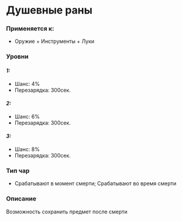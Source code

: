 # Душевные раны

### Применяется к:

* Оружие + Инструменты + Луки

### Уровни

#### _1:_&#x20;

* Шанс: 4%
* Перезарядка:  300сек.

#### _2:_

* Шанс: 6%
* Перезарядка:  300сек.&#x20;

#### _3:_&#x20;

* Шанс: 8%
* Перезарядка:  300сек.

### Тип чар

* Срабатывают в момент смерти; Срабатывают во время смерти

### Описание&#x20;

Возможность сохранить предмет после смерти
